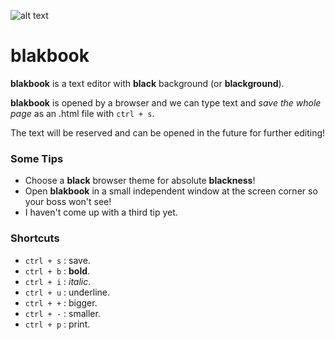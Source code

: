 ![alt text](https://user-images.githubusercontent.com/60722582/76385879-ddc65780-639d-11ea-94ff-27163a38b186.png)
# blakbook

**blakbook** is a text editor with **black** background (or **blackground**).

**blakbook** is opened by a browser and we can type text and *save the whole page* as an .html file with `ctrl + s`.

The text will be reserved and can be opened in the future for further editing!

### Some Tips
- Choose a **black** browser theme for absolute **blackness**!
- Open **blakbook** in a small independent window at the screen corner so your boss won't see!
- I haven't come up with a third tip yet.

### Shortcuts
- `ctrl + s` : save.
- `ctrl + b` : **bold**.
- `ctrl + i` : *italic*.
- `ctrl + u` : underline.
- `ctrl + +` : bigger.
- `ctrl + -` : smaller.
- `ctrl + p` : print.
